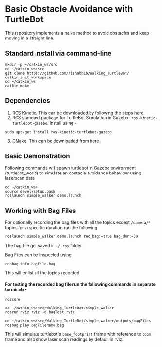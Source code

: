 # Basic Obstacle Avoidance with TurtleBot
This repository implements a naive method to avoid obstacles and keep moving in a straight line. 

## Standard install via command-line
```
mkdir -p ~/catkin_ws/src
cd ~/catkin_ws/src
git clone https://github.com/rishabh1b/Walking_TurtleBot/
catkin_init_workspace
cd ~/catkin_ws
catkin_make
```

## Dependencies
1. ROS Kinetic. This can be downloaded by following the steps [here](http://wiki.ros.org/kinetic/Installation).
2. ROS standard package for TurtleBot Simulation in Gazebo- ``` ros-kinetic-turtlebot-gazebo ```.
Install using -
```
sudo apt-get install ros-kinetic-turtlebot-gazebo
```

3. CMake. This can be downloaded from [here](https://cmake.org/download/)

## Basic Demonstration
Following commands will spawn turtlebot in Gazebo environment (turtlebot_world) to simulate an obstacle avoidance behaviour using laserscan data
```
cd ~/catkin_ws/
source devel/setup.bash
roslaunch simple_walker demo.launch
```
## Working with Bag Files
For optionally recording the bag files with all the topics except ```/camera/*``` topics for a specific duration run the following
```
roslaunch simple_walker demo.launch rec_bag:=true bag_dur:=30
```
The bag file get saved in ```~/.ros``` folder 

Bag Files can be inspected using
```
rosbag info bagfile.bag
```
This will enlist all the topics recorded.

#### For testing the recorded bag file run the following commands in separate terminals- 
```
roscore
```
```
cd ~/catkin_ws/src/Walking_TurtleBot/simple_walker
rosrun rviz rviz -d bagTest.rviz
```
```
cd ~/catkin_ws/src/Walking_TurtleBot/simple_walker/outputs/bagFiles
rosbag play bagFileName.bag
```
This will simulate turtlebot's ```base_footprint``` frame with reference to ```odom``` frame and also show laser scan readings by default in rviz.
